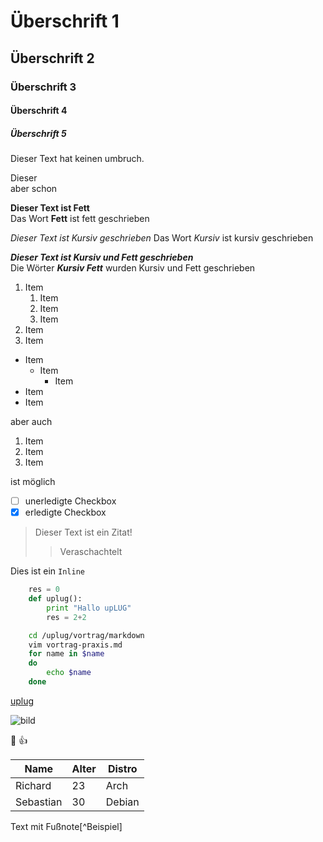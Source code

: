 <!-- Überschriften -->

# Überschrift 1
## Überschrift 2
### Überschrift 3
#### Überschrift 4
##### Überschrift 5


<!-- Zeilenumbruch 2 Leerzeichen -->

Dieser Text
hat keinen umbruch.

Dieser  
aber schon

<!-- Fett -->

**Dieser Text ist Fett**  
Das Wort __Fett__ ist fett geschrieben

<!-- Kursiv -->

*Dieser Text ist Kursiv geschrieben*
Das Wort *Kursiv* ist kursiv geschrieben

<!-- Kursiv und Fett -->

***Dieser Text ist Kursiv und Fett geschrieben***  
Die Wörter ___Kursiv Fett___ wurden Kursiv und Fett geschrieben

<!-- Listen -->

1. Item
    1. Item
    2. Item
    3. Item
2. Item
3. Item

* Item
    * Item
        * Item 
* Item
* Item

aber auch  

1. Item
1. Item
1. Item

ist möglich

<!-- Checboxen -->

* [ ] unerledigte Checkbox
* [x] erledigte Checkbox

<!-- Zitate -->

> Dieser Text ist ein Zitat!
> > Veraschachtelt
<!-- Inline -->

Dies ist ein `Inline`

<!-- Code Block -->

```Python
    res = 0
    def uplug():
        print "Hallo upLUG"
        res = 2+2
```

```bash
    cd /uplug/vortrag/markdown
    vim vortrag-praxis.md
    for name in $name
    do
        echo $name
    done
```

<!-- Links -->

[uplug](http://uplug.de/)

![bild](https://upload.wikimedia.org/wikipedia/commons/d/d9/Example_de.jpg)

<!-- Emoticons -->

:rocket: :+1: 

<!-- Tabellen -->

| Name       | Alter      | Distro |
|------------|------------|--------|
| Richard    | 23         | Arch   |
| Sebastian  | 30         | Debian |

<!-- Fußnote -->

Text mit Fußnote[^Beispiel]

[Beispiel]: www.uplug.de

